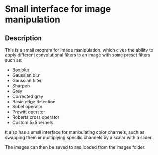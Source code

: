 # Small interface for image manipulation

## Description

This is a small program for image manipulation, which gives the ability to apply different convolutional filters to an image with some preset filters such as:
- Box blur
- Gaussian blur
- Gaussian filter
- Sharpen
- Grey
- Corrected grey
- Basic edge detection
- Sobel operator
- Prewitt operator
- Roberts cross operator
- Custom 5x5 kernels

It also has a small interface for manipulating color channels, such as swapping them or multiplying specific channels by a scalar with a slider.

The images can then be saved to and loaded from the images folder.